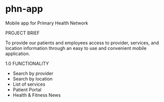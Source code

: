 # phn-app
Mobile app for Primary Health Network

PROJECT BRIEF 

To provide our patients and employees access to provider, services, and location information through an easy to use and convenient mobile application.   


1.0 FUNCTIONALITY

- Search by provider
- Search by location
- List of services
- Patient Portal
- Health & Fitness News

